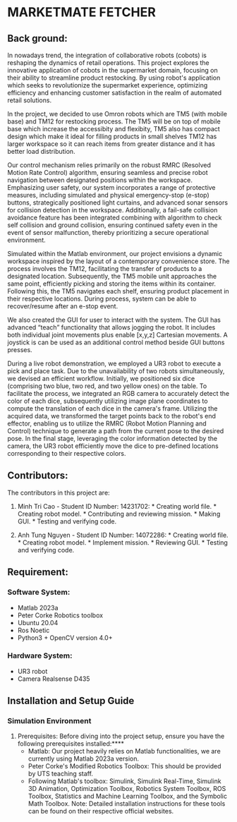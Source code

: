 # MARKETMATE FETCHER
## Back ground:
In nowadays trend, the integration of collaborative robots (cobots) is reshaping the dynamics of retail operations. This project explores the innovative application of cobots in the supermarket domain, focusing on their ability to streamline product restocking. By using robot's application which seeks to revolutionize the supermarket experience, optimizing efficiency and enhancing customer satisfaction in the realm of automated retail solutions.

In the project, we decided to use Omron robots which are TM5 (with mobile base) and TM12 for restocking process.
The TM5 will be on top of mobile base which increase the accessibity and flexibity, TM5 also has compact design which make it ideal for filling products in small shelves
TM12 has larger workspace so it can reach items from greater distance and it has better load distribution.

Our control mechanism relies primarily on the robust RMRC (Resolved Motion Rate Control) algorithm, ensuring seamless and precise robot navigation between designated positions within the workspace. Emphasizing user safety, our system incorporates a range of protective measures, including simulated and physical emergency-stop (e-stop) buttons, strategically positioned light curtains, and advanced sonar sensors for collision detection in the workspace. Additionally, a fail-safe collision avoidance feature has been integrated combining with algorithm to check self collision and ground collision, ensuring continued safety even in the event of sensor malfunction, thereby prioritizing a secure operational environment.

Simulated within the Matlab environment, our project envisions a dynamic workspace inspired by the layout of a contemporary convenience store. The process involves the TM12, facilitating the transfer of products to a designated location. Subsequently, the TM5 mobile unit approaches the same point, efficiently picking and storing the items within its container. Following this, the TM5 navigates each shelf, ensuring product placement in their respective locations. During process, system can be able to recover/resume after an e-stop event. 

We also created the GUI for user to interact with the system. The GUI has advanced “teach” functionality that allows jogging the robot. It includes both individual joint movements  plus enable [x,y,z] Cartesian movements. A joystick is can be used as an additional control method beside GUI buttons presses.

During a live robot demonstration, we employed a UR3 robot to execute a pick and place task. Due to the unavailability of two robots simultaneously, we devised an efficient workflow. Initially, we positioned six dice (comprising two blue, two red, and two yellow ones) on the table. To facilitate the process, we integrated an RGB camera to accurately detect the color of each dice, subsequently utilizing image plane coordinates to compute the translation of each dice in the camera's frame. Utilizing the acquired data, we transformed the target points back to the robot's end effector, enabling us to utilize the RMRC (Robot Motion Planning and Control) technique to generate a path from the current pose to the desired pose. In the final stage, leveraging the color information detected by the camera, the UR3 robot efficiently move the dice to pre-defined locations corresponding to their respective colors.

## Contributors:
The contributors in this project are:
  1.  Minh Tri Cao - Student ID Number: 14231702:
    *  Creating world file.
    *  Creating robot model.
    *  Contributing and reviewing mission.
    *  Making GUI.
    *  Testing and verifying code.
      
  2.  Anh Tung Nguyen - Student ID Number: 14072286:
    *  Creating world file.
    *  Creating robot model.
    *  Implement mission.
    *  Reviewing GUI.
    *  Testing and verifying code.

## Requirement:
### Software System:
*  Matlab 2023a
*  Peter Corke Robotics toolbox
*  Ubuntu 20.04
*  Ros Noetic
*  Python3 + OpenCV version 4.0+
### Hardware System:
*  UR3 robot
*  Camera Realsense D435

## Installation and Setup Guide
### Simulation Environment
  1. Prerequisites:
  Before diving into the project setup, ensure you have the following prerequisites installed:****
     *  Matlab: Our project heavily relies on Matlab functionalities, we are currently using Matlab 2023a version.
     *  Peter Corke's Modified Robotics Toolbox: This should be provided by UTS teaching staff.
     *  Following Matlab's toolbox: Simulink, Simulink Real-Time, Simulink 3D Animation, Optimization Toolbox, Robotics System Toolbox, ROS Toolbox, Statistics and Machine Learning Toolbox, and the Symbolic Math Toolbox.
  Note: Detailed installation instructions for these tools can be found on their respective official websites.

